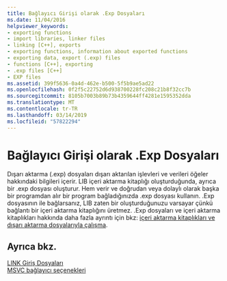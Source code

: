 ```yaml
---
title: Bağlayıcı Girişi olarak .Exp Dosyaları
ms.date: 11/04/2016
helpviewer_keywords:
- exporting functions
- import libraries, linker files
- linking [C++], exports
- exporting functions, information about exported functions
- exporting data, export (.exp) files
- functions [C++], exporting
- .exp files [C++]
- EXP files
ms.assetid: 399f5636-0a4d-462e-b500-5f5b9ae5ad22
ms.openlocfilehash: 0f2f5c22752d6d938700228fc208c21b8f32cc7b
ms.sourcegitcommit: 8105b7003b89b73b4359644ff4281e1595352dda
ms.translationtype: MT
ms.contentlocale: tr-TR
ms.lasthandoff: 03/14/2019
ms.locfileid: "57822294"
---
```

# <a name="exp-files-as-linker-input"></a>Bağlayıcı Girişi olarak .Exp Dosyaları

Dışarı aktarma (.exp) dosyaları dışarı aktarılan işlevleri ve verileri öğeler hakkındaki bilgileri içerir. LIB içeri aktarma kitaplığı oluşturduğunda, ayrıca bir .exp dosyası oluşturur. Hem verir ve doğrudan veya dolaylı olarak başka bir programdan alır bir program bağladığınızda .exp dosyası kullanın. .Exp dosyasının ile bağlarsanız, LIB zaten bir oluşturduğunuzu varsayar çünkü bağlantı bir içeri aktarma kitaplığını üretmez. .Exp dosyaları ve içeri aktarma kitaplıkları hakkında daha fazla ayrıntı için bkz: [içeri aktarma kitaplıkları ve dışarı aktarma dosyalarıyla çalışma](working-with-import-libraries-and-export-files.md).

## <a name="see-also"></a>Ayrıca bkz.

[LINK Giriş Dosyaları](link-input-files.md)<br/>
[MSVC bağlayıcı seçenekleri](linker-options.md)
